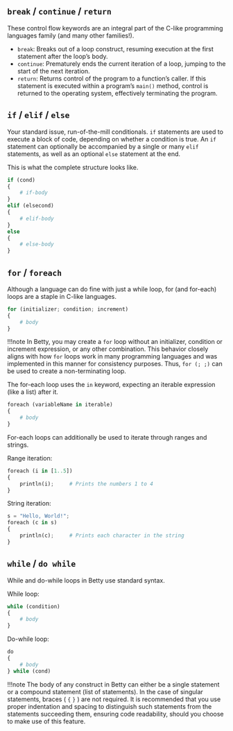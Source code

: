 ## `break` / `continue` / `return`

These control flow keywords are an integral part of the C-like programming
languages family (and many other families!).

- `break`: Breaks out of a loop construct, resuming execution at the first
statement after the loop’s body.
- `continue`: Prematurely ends the current iteration of a loop, jumping to the
start of the next iteration.
- `return`: Returns control of the program to a function’s caller. If this
statement is executed within a program’s `main()` method, control is
returned to the operating system, effectively terminating the program.

## `if` / `elif` / `else`

Your standard issue, run-of-the-mill conditionals. `if` statements are used to execute a block of code, depending on whether a condition is true. An `if` statement can optionally be accompanied by a single or many `elif` statements, as well as an optional `else` statement at the end.

This is what the complete structure looks like.

```py
if (cond)
{
    # if-body
}
elif (elsecond)
{
    # elif-body
}
else
{
    # else-body
}
```

## `for` / `foreach`

Although a language can do fine with just a while loop, for (and for-each) loops are a staple in C-like languages.

```py
for (initializer; condition; increment)
{
    # body
}
```

!!!note
    In Betty, you may create a `for` loop without an initializer, condition or increment expression, or any other combination. This behavior closely aligns with how `for` loops work in many programming languages and was implemented in this manner for consistency purposes. Thus, `for (; ;)` can be used to create a non-terminating loop.

The for-each loop uses the `in` keyword, expecting an iterable expression (like a list) after it.

```py
foreach (variableName in iterable)
{
    # body
}
```

For-each loops can additionally be used to iterate through ranges and strings.

Range iteration:
```py
foreach (i in [1..5])
{
    println(i);     # Prints the numbers 1 to 4
}
```

String iteration:
```py
s = "Hello, World!";
foreach (c in s)
{
    println(c);     # Prints each character in the string
}
```

## `while` / `do while`

While and do-while loops in Betty use standard syntax.

While loop:
```py
while (condition)
{
    # body
}
```

Do-while loop:
```py
do
{
    # body
} while (cond)
```

!!!note
    The body of any construct in Betty can either be a single statement or a compound statement (list of statements). In the case of singular statements, braces ( `{` `}` ) are not required. It is recommended that you use proper indentation and spacing to distinguish such statements from the statements succeeding them, ensuring code readability, should you choose to make use of this feature.